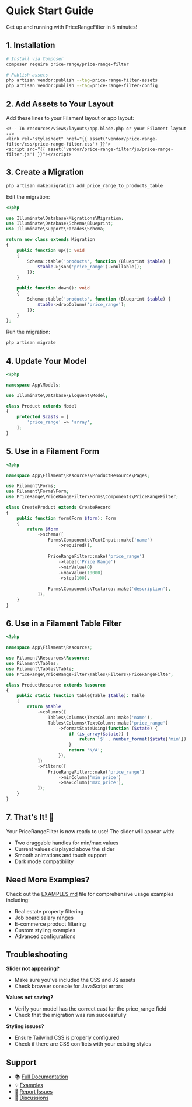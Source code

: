 # Quick Start Guide

Get up and running with PriceRangeFilter in 5 minutes!

## 1. Installation

```bash
# Install via Composer
composer require price-range/price-range-filter

# Publish assets
php artisan vendor:publish --tag=price-range-filter-assets
php artisan vendor:publish --tag=price-range-filter-config
```

## 2. Add Assets to Your Layout

Add these lines to your Filament layout or app layout:

```blade
<!-- In resources/views/layouts/app.blade.php or your Filament layout -->
<link rel="stylesheet" href="{{ asset('vendor/price-range-filter/css/price-range-filter.css') }}">
<script src="{{ asset('vendor/price-range-filter/js/price-range-filter.js') }}"></script>
```

## 3. Create a Migration

```bash
php artisan make:migration add_price_range_to_products_table
```

Edit the migration:

```php
<?php

use Illuminate\Database\Migrations\Migration;
use Illuminate\Database\Schema\Blueprint;
use Illuminate\Support\Facades\Schema;

return new class extends Migration
{
    public function up(): void
    {
        Schema::table('products', function (Blueprint $table) {
            $table->json('price_range')->nullable();
        });
    }

    public function down(): void
    {
        Schema::table('products', function (Blueprint $table) {
            $table->dropColumn('price_range');
        });
    }
};
```

Run the migration:

```bash
php artisan migrate
```

## 4. Update Your Model

```php
<?php

namespace App\Models;

use Illuminate\Database\Eloquent\Model;

class Product extends Model
{
    protected $casts = [
        'price_range' => 'array',
    ];
}
```

## 5. Use in a Filament Form

```php
<?php

namespace App\Filament\Resources\ProductResource\Pages;

use Filament\Forms;
use Filament\Forms\Form;
use PriceRange\PriceRangeFilter\Forms\Components\PriceRangeFilter;

class CreateProduct extends CreateRecord
{
    public function form(Form $form): Form
    {
        return $form
            ->schema([
                Forms\Components\TextInput::make('name')
                    ->required(),
                
                PriceRangeFilter::make('price_range')
                    ->label('Price Range')
                    ->minValue(0)
                    ->maxValue(10000)
                    ->step(100),
                
                Forms\Components\Textarea::make('description'),
            ]);
    }
}
```

## 6. Use in a Filament Table Filter

```php
<?php

namespace App\Filament\Resources;

use Filament\Resources\Resource;
use Filament\Tables;
use Filament\Tables\Table;
use PriceRange\PriceRangeFilter\Tables\Filters\PriceRangeFilter;

class ProductResource extends Resource
{
    public static function table(Table $table): Table
    {
        return $table
            ->columns([
                Tables\Columns\TextColumn::make('name'),
                Tables\Columns\TextColumn::make('price_range')
                    ->formatStateUsing(function ($state) {
                        if (is_array($state)) {
                            return '$' . number_format($state['min']) . ' - $' . number_format($state['max']);
                        }
                        return 'N/A';
                    }),
            ])
            ->filters([
                PriceRangeFilter::make('price_range')
                    ->minColumn('min_price')
                    ->maxColumn('max_price'),
            ]);
    }
}
```

## 7. That's It! 🎉

Your PriceRangeFilter is now ready to use! The slider will appear with:
- Two draggable handles for min/max values
- Current values displayed above the slider
- Smooth animations and touch support
- Dark mode compatibility

## Need More Examples?

Check out the [EXAMPLES.md](EXAMPLES.md) file for comprehensive usage examples including:
- Real estate property filtering
- Job board salary ranges
- E-commerce product filtering
- Custom styling examples
- Advanced configurations

## Troubleshooting

**Slider not appearing?**
- Make sure you've included the CSS and JS assets
- Check browser console for JavaScript errors

**Values not saving?**
- Verify your model has the correct cast for the price_range field
- Check that the migration was run successfully

**Styling issues?**
- Ensure Tailwind CSS is properly configured
- Check if there are CSS conflicts with your existing styles

## Support

- 📚 [Full Documentation](README.md)
- 💡 [Examples](EXAMPLES.md)
- 🐛 [Report Issues](https://github.com/filament/price-range-filter/issues)
- 💬 [Discussions](https://github.com/filament/price-range-filter/discussions)
